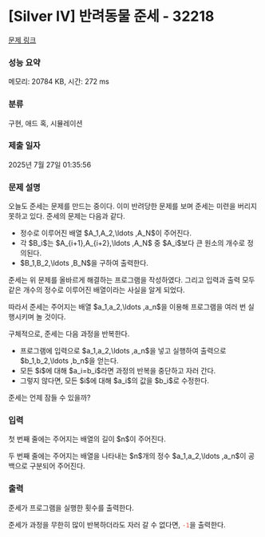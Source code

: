 # [Silver IV] 반려동물 준세 - 32218 

[문제 링크](https://www.acmicpc.net/problem/32218) 

### 성능 요약

메모리: 20784 KB, 시간: 272 ms

### 분류

구현, 애드 혹, 시뮬레이션

### 제출 일자

2025년 7월 27일 01:35:56

### 문제 설명

<p>오늘도 준세는 문제를 만드는 중이다. 이미 반려당한 문제를 보며 준세는 미련을 버리지 못하고 있다. 준세의 문제는 다음과 같다.</p>

<ul>
	<li>정수로 이루어진 배열 $A_1,A_2,\ldots ,A_N$이 주어진다.</li>
	<li>각 $B_i$는 $A_{i+1},A_{i+2},\ldots ,A_N$ 중 $A_i$보다 큰 원소의 개수로 정의된다.</li>
	<li>$B_1,B_2,\ldots ,B_N$을 구하여 출력한다.</li>
</ul>

<p>준세는 위 문제를 올바르게 해결하는 프로그램을 작성하였다. 그리고 입력과 출력 모두 같은 개수의 정수로 이루어진 배열이라는 사실을 알게 되었다.</p>

<p>따라서 준세는 주어지는 배열 $a_1,a_2,\ldots ,a_n$을 이용해 프로그램을 여러 번 실행시키며 놀 것이다.</p>

<p>구체적으로, 준세는 다음 과정을 반복한다.</p>

<ul>
	<li>프로그램에 입력으로 $a_1,a_2,\ldots ,a_n$을 넣고 실행하여 출력으로 $b_1,b_2,\ldots ,b_n$을 얻는다.</li>
	<li>모든 $i$에 대해 $a_i=b_i$라면 과정의 반복을 중단하고 자러 간다.</li>
	<li>그렇지 않다면, 모든 $i$에 대해 $a_i$의 값을 $b_i$로 수정한다.</li>
</ul>

<p>준세는 언제 잠들 수 있을까?</p>

### 입력 

 <p>첫 번째 줄에는 주어지는 배열의 길이 $n$이 주어진다.</p>

<p>두 번째 줄에는 주어지는 배열을 나타내는 $n$개의 정수 $a_1,a_2,\ldots ,a_n$이 공백으로 구분되어 주어진다.</p>

### 출력 

 <p>준세가 프로그램을 실행한 횟수를 출력한다.</p>

<p>준세가 과정을 무한히 많이 반복하더라도 자러 갈 수 없다면, <span style="color:#e74c3c;"><code>-1</code></span>을 출력한다.</p>

